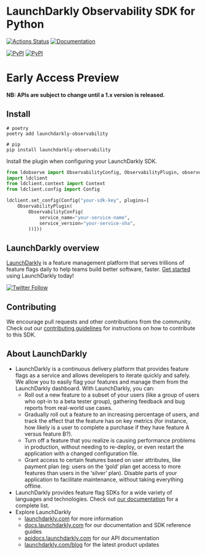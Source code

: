 LaunchDarkly Observability SDK for Python
===========================

[![Actions Status][pyplugin-sdk-ci-badge]][pyplugin-sdk-ci]
[![Documentation](https://img.shields.io/static/v1?label=GitHub+Pages&message=API+reference&color=00add8)][o11y-docs-link]

[![PyPI][pypi-version-badge]][pypi-link]
[![PyPI][pypi-versions-badge]][pypi-link]

# Early Access Preview️

**NB: APIs are subject to change until a 1.x version is released.**

## Install

```shell
# poetry
poetry add launchdarkly-observability

# pip
pip install launchdarkly-observability
```

Install the plugin when configuring your LaunchDarkly SDK.

```python
from ldobserve import ObservabilityConfig, ObservabilityPlugin, observe
import ldclient
from ldclient.context import Context
from ldclient.config import Config

ldclient.set_config(Config("your-sdk-key", plugins=[
    ObservabilityPlugin(
        ObservabilityConfig(
            service_name="your-service-name",
            service_version="your-service-sha",
        ))]))
```

LaunchDarkly overview
-------------------------
[LaunchDarkly](https://www.launchdarkly.com) is a feature management platform that serves trillions of feature flags daily to help teams build better software, faster. [Get started](https://docs.launchdarkly.com/home/getting-started) using LaunchDarkly today!

[![Twitter Follow](https://img.shields.io/twitter/follow/launchdarkly.svg?style=social&label=Follow&maxAge=2592000)](https://twitter.com/intent/follow?screen_name=launchdarkly)

## Contributing

We encourage pull requests and other contributions from the community. Check out our [contributing guidelines](CONTRIBUTING.md) for instructions on how to contribute to this SDK.

## About LaunchDarkly

* LaunchDarkly is a continuous delivery platform that provides feature flags as a service and allows developers to iterate quickly and safely. We allow you to easily flag your features and manage them from the LaunchDarkly dashboard.  With LaunchDarkly, you can:
    * Roll out a new feature to a subset of your users (like a group of users who opt-in to a beta tester group), gathering feedback and bug reports from real-world use cases.
    * Gradually roll out a feature to an increasing percentage of users, and track the effect that the feature has on key metrics (for instance, how likely is a user to complete a purchase if they have feature A versus feature B?).
    * Turn off a feature that you realize is causing performance problems in production, without needing to re-deploy, or even restart the application with a changed configuration file.
    * Grant access to certain features based on user attributes, like payment plan (eg: users on the ‘gold’ plan get access to more features than users in the ‘silver’ plan). Disable parts of your application to facilitate maintenance, without taking everything offline.
* LaunchDarkly provides feature flag SDKs for a wide variety of languages and technologies. Check out [our documentation](https://docs.launchdarkly.com/docs) for a complete list.
* Explore LaunchDarkly
    * [launchdarkly.com](https://www.launchdarkly.com/ "LaunchDarkly Main Website") for more information
    * [docs.launchdarkly.com](https://docs.launchdarkly.com/  "LaunchDarkly Documentation") for our documentation and SDK reference guides
    * [apidocs.launchdarkly.com](https://apidocs.launchdarkly.com/  "LaunchDarkly API Documentation") for our API documentation
    * [launchdarkly.com/blog](https://launchdarkly.com/blog/  "LaunchDarkly Blog Documentation") for the latest product updates

[pyplugin-sdk-ci-badge]: https://github.com/launchdarkly/observability-sdk/actions/workflows/python-plugin.yml/badge.svg
[pyplugin-sdk-ci]: https://github.com/launchdarkly/observability-sdk/actions/workflows/python-plugin.yml
[pypi-version-badge]: https://img.shields.io/pypi/v/launchdarkly-observability.svg?maxAge=2592000
[pypi-versions-badge]: https://img.shields.io/pypi/pyversions/launchdarkly-observability.svg
[pypi-link]: https://pypi.python.org/pypi/launchdarkly-observability
[o11y-docs-link]: https://launchdarkly.github.io/observability-sdk/sdk/@launchdarkly/observability-python/

